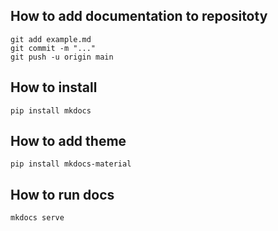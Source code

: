 ## How to add documentation to repositoty

```git
git add example.md
git commit -m "..."
git push -u origin main
```

## How to install

```
pip install mkdocs
```

## How to add theme

```
pip install mkdocs-material
```

## How to run docs

```
mkdocs serve
```
